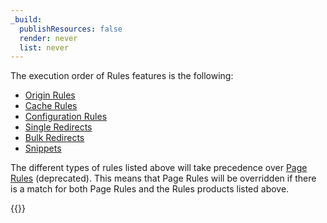 ```yaml
---
_build:
  publishResources: false
  render: never
  list: never
---
```


The execution order of Rules features is the following:

* [Origin Rules](/rules/origin-rules/)
* [Cache Rules](/cache/how-to/cache-rules/)
* [Configuration Rules](/rules/configuration-rules/)
* [Single Redirects](/rules/url-forwarding/single-redirects/)
* [Bulk Redirects](/rules/url-forwarding/bulk-redirects/)
* [Snippets](/rules/snippets/)

The different types of rules listed above will take precedence over [Page Rules](/rules/page-rules/) (deprecated). This means that Page Rules will be overridden if there is a match for both Page Rules and the Rules products listed above.

{{<render file="_challenge-issues.md" withParameters="Rules features">}}